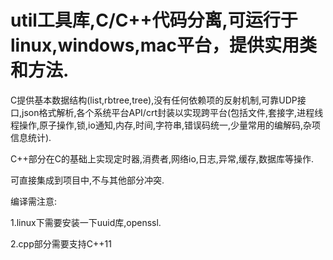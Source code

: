 # util工具库,C/C++代码分离,可运行于linux,windows,mac平台，提供实用类和方法.

C提供基本数据结构(list,rbtree,tree),没有任何依赖项的反射机制,可靠UDP接口,json格式解析,各个系统平台API/crt封装以实现跨平台(包括文件,套接字,进程线程操作,原子操作,锁,io通知,内存,时间,字符串,错误码统一,少量常用的编解码,杂项信息统计).

C++部分在C的基础上实现定时器,消费者,网络io,日志,异常,缓存,数据库等操作.

可直接集成到项目中,不与其他部分冲突.

编译需注意:

1.linux下需要安装一下uuid库,openssl.

2.cpp部分需要支持C++11
